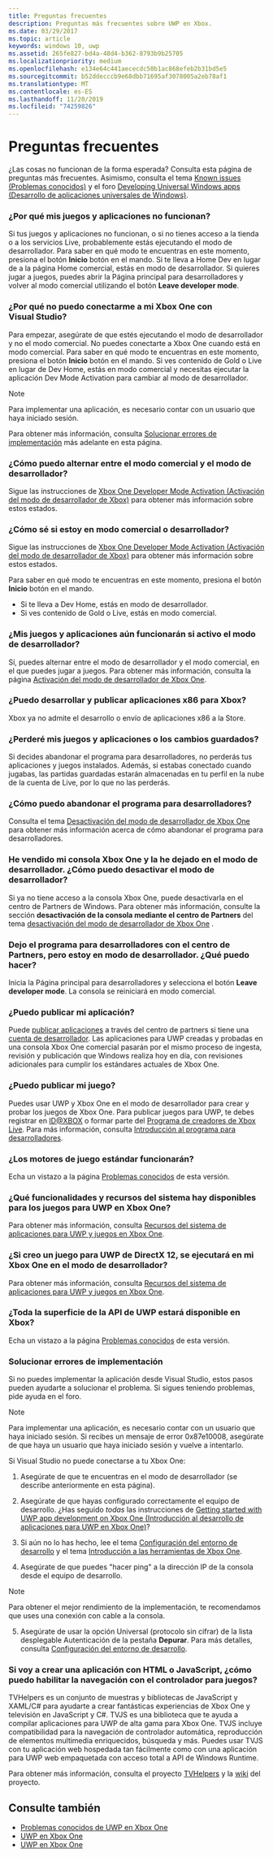 ```yaml
---
title: Preguntas frecuentes
description: Preguntas más frecuentes sobre UWP en Xbox.
ms.date: 03/29/2017
ms.topic: article
keywords: windows 10, uwp
ms.assetid: 265fe827-bd4a-48d4-b362-8793b9b25705
ms.localizationpriority: medium
ms.openlocfilehash: e134e64c441aececdc50b1ac868efeb2b31bd5e5
ms.sourcegitcommit: b52ddecccb9e68dbb71695af3078005a2eb78af1
ms.translationtype: MT
ms.contentlocale: es-ES
ms.lasthandoff: 11/20/2019
ms.locfileid: "74259826"
---
```

# <a name="frequently-asked-questions"></a>Preguntas frecuentes

¿Las cosas no funcionan de la forma esperada? Consulta esta página de preguntas más frecuentes. Asimismo, consulta el tema [Known issues (Problemas conocidos)](known-issues.md) y el foro [Developing Universal Windows apps (Desarrollo de aplicaciones universales de Windows)](https://social.msdn.microsoft.com/Forums/windowsapps/en-US/home?forum=wpdevelop). 

### <a name="why-arent-my-games-and-apps-working"></a>¿Por qué mis juegos y aplicaciones no funcionan?

Si tus juegos y aplicaciones no funcionan, o si no tienes acceso a la tienda o a los servicios Live, probablemente estás ejecutando el modo de desarrollador. Para saber en qué modo te encuentras en este momento, presiona el botón **Inicio** botón en el mando. Si te lleva a Home Dev en lugar de a la página Home comercial, estás en modo de desarrollador. Si quieres jugar a juegos, puedes abrir la Página principal para desarrolladores y volver al modo comercial utilizando el botón **Leave developer mode**.

### <a name="why-cant-i-connect-to-my-xbox-one-using-visual-studio"></a>¿Por qué no puedo conectarme a mi Xbox One con Visual Studio?

Para empezar, asegúrate de que estés ejecutando el modo de desarrollador y no el modo comercial. No puedes conectarte a Xbox One cuando está en modo comercial. Para saber en qué modo te encuentras en este momento, presiona el botón **Inicio** botón en el mando. Si ves contenido de Gold o Live en lugar de Dev Home, estás en modo comercial y necesitas ejecutar la aplicación Dev Mode Activation para cambiar al modo de desarrollador.

> [!NOTE]
> Para implementar una aplicación, es necesario contar con un usuario que haya iniciado sesión.

Para obtener más información, consulta [Solucionar errores de implementación](#fixing-deployment-failures) más adelante en esta página.

### <a name="how-do-i-switch-between-retail-mode-and-developer-mode"></a>¿Cómo puedo alternar entre el modo comercial y el modo de desarrollador?

Sigue las instrucciones de [Xbox One Developer Mode Activation (Activación del modo de desarrollador de Xbox)](devkit-activation.md) para obtener más información sobre estos estados.

### <a name="how-do-i-know-if-i-am-in-retail-mode-or-developer-mode"></a>¿Cómo sé si estoy en modo comercial o desarrollador?

Sigue las instrucciones de [Xbox One Developer Mode Activation (Activación del modo de desarrollador de Xbox)](devkit-activation.md) para obtener más información sobre estos estados. 

Para saber en qué modo te encuentras en este momento, presiona el botón **Inicio** botón en el mando. 
- Si te lleva a Dev Home, estás en modo de desarrollador.
- Si ves contenido de Gold o Live, estás en modo comercial.

### <a name="will-my-games-and-apps-still-work-if-i-activate-developer-mode"></a>¿Mis juegos y aplicaciones aún funcionarán si activo el modo de desarrollador?

Sí, puedes alternar entre el modo de desarrollador y el modo comercial, en el que puedes jugar a juegos. Para obtener más información, consulta la página [Activación del modo de desarrollador de Xbox One](devkit-activation.md). 

### <a name="can-i-develop-and-publish-x86-apps-for-xbox"></a>¿Puedo desarrollar y publicar aplicaciones x86 para Xbox?
Xbox ya no admite el desarrollo o envío de aplicaciones x86 a la Store. 

### <a name="will-i-lose-my-games-and-apps-or-saved-changes"></a>¿Perderé mis juegos y aplicaciones o los cambios guardados?

Si decides abandonar el programa para desarrolladores, no perderás tus aplicaciones y juegos instalados. Además, si estabas conectado cuando jugabas, las partidas guardadas estarán almacenadas en tu perfil en la nube de la cuenta de Live, por lo que no las perderás.

### <a name="how-do-i-leave-the-developer-program"></a>¿Cómo puedo abandonar el programa para desarrolladores?

Consulta el tema [Desactivación del modo de desarrollador de Xbox One](devkit-deactivation.md) para obtener más información acerca de cómo abandonar el programa para desarrolladores.

### <a name="i-sold-my-xbox-one-and-left-it-in-developer-mode-how-do-i-deactivate-developer-mode"></a>He vendido mi consola Xbox One y la he dejado en el modo de desarrollador. ¿Cómo puedo desactivar el modo de desarrollador?

Si ya no tiene acceso a la consola Xbox One, puede desactivarla en el centro de Partners de Windows. Para obtener más información, consulte la sección **desactivación de la consola mediante el centro de Partners** del tema [desactivación del modo de desarrollador de Xbox One](devkit-deactivation.md#deactivate-your-console-using-partner-center) . 

### <a name="i-left-the-developer-program-using-partner-center-but-im-in-still-developer-mode-what-do-i-do"></a>Dejo el programa para desarrolladores con el centro de Partners, pero estoy en modo de desarrollador. ¿Qué puedo hacer?

Inicia la Página principal para desarrolladores y selecciona el botón **Leave developer mode**. La consola se reiniciará en modo comercial. 

### <a name="can-i-publish-my-app"></a>¿Puedo publicar mi aplicación?

Puede [publicar aplicaciones](../publish/index.md) a través del centro de partners si tiene una [cuenta de desarrollador](https://developer.microsoft.com/store/register). Las aplicaciones para UWP creadas y probadas en una consola Xbox One comercial pasarán por el mismo proceso de ingesta, revisión y publicación que Windows realiza hoy en día, con revisiones adicionales para cumplir los estándares actuales de Xbox One.

### <a name="can-i-publish-my-game"></a>¿Puedo publicar mi juego?

Puedes usar UWP y Xbox One en el modo de desarrollador para crear y probar los juegos de Xbox One. Para publicar juegos para UWP, te debes registrar en [ID@XBOX](https://www.xbox.com/Developers/id) o formar parte del [Programa de creadores de Xbox Live](https://developer.microsoft.com/games/xbox/xboxlive/creator). Para más información, consulta [Introducción al programa para desarrolladores](https://developer.microsoft.com/games/xbox/docs/xboxlive/get-started/developer-program-overview.html).

### <a name="will-the-standard-game-engines-work"></a>¿Los motores de juego estándar funcionarán?

Echa un vistazo a la página [Problemas conocidos](known-issues.md) de esta versión.

### <a name="what-capabilities-and-system-resources-are-available-to-uwp-games-on-xbox-one"></a>¿Qué funcionalidades y recursos del sistema hay disponibles para los juegos para UWP en Xbox One? 

Para obtener más información, consulta [Recursos del sistema de aplicaciones para UWP y juegos en Xbox One](system-resource-allocation.md).

### <a name="if-i-create-a-directx-12-uwp-game-will-it-run-on-my-xbox-one-in-developer-mode"></a>¿Si creo un juego para UWP de DirectX 12, se ejecutará en mi Xbox One en el modo de desarrollador?

Para obtener más información, consulta [Recursos del sistema de aplicaciones para UWP y juegos en Xbox One](system-resource-allocation.md).

### <a name="will-the-entire-uwp-api-surface-be-available-on-xbox"></a>¿Toda la superficie de la API de UWP estará disponible en Xbox?

Echa un vistazo a la página [Problemas conocidos](known-issues.md) de esta versión.

### <a name="fixing-deployment-failures"></a>Solucionar errores de implementación

Si no puedes implementar la aplicación desde Visual Studio, estos pasos pueden ayudarte a solucionar el problema. Si sigues teniendo problemas, pide ayuda en el foro.

> [!NOTE]
> Para implementar una aplicación, es necesario contar con un usuario que haya iniciado sesión. Si recibes un mensaje de error 0x87e10008, asegúrate de que haya un usuario que haya iniciado sesión y vuelve a intentarlo.

Si Visual Studio no puede conectarse a tu Xbox One:

1. Asegúrate de que te encuentras en el modo de desarrollador (se describe anteriormente en esta página).
2. Asegúrate de que hayas configurado correctamente el equipo de desarrollo. ¿Has seguido *todas* las instrucciones de [Getting started with UWP app development on Xbox One (Introducción al desarrollo de aplicaciones para UWP en Xbox One)](getting-started.md)? 

3. Si aún no lo has hecho, lee el tema [Configuración del entorno de desarrollo](development-environment-setup.md) y el tema [Introducción a las herramientas de Xbox One](introduction-to-xbox-tools.md).

4. Asegúrate de que puedes "hacer ping" a la dirección IP de la consola desde el equipo de desarrollo.
  > [!NOTE]
  > Para obtener el mejor rendimiento de la implementación, te recomendamos que uses una conexión con cable a la consola.

5. Asegúrate de usar la opción Universal (protocolo sin cifrar) de la lista desplegable Autenticación de la pestaña **Depurar**. Para más detalles, consulta [Configuración del entorno de desarrollo](development-environment-setup.md).


### <a name="if-im-building-an-app-using-htmljavascript-how-do-i-enable-gamepad-navigation"></a>Si voy a crear una aplicación con HTML o JavaScript, ¿cómo puedo habilitar la navegación con el controlador para juegos?

TVHelpers es un conjunto de muestras y bibliotecas de JavaScript y XAML/C# para ayudarte a crear fantásticas experiencias de Xbox One y televisión en JavaScript y C#. TVJS es una biblioteca que te ayuda a compilar aplicaciones para UWP de alta gama para Xbox One. TVJS incluye compatibilidad para la navegación de controlador automática, reproducción de elementos multimedia enriquecidos, búsqueda y más. Puedes usar TVJS con tu aplicación web hospedada tan fácilmente como con una aplicación para UWP web empaquetada con acceso total a API de Windows Runtime.

Para obtener más información, consulta el proyecto [TVHelpers](https://github.com/Microsoft/TVHelpers) y la [wiki](https://github.com/Microsoft/TVHelpers/wiki) del proyecto.

## <a name="see-also"></a>Consulte también
- [Problemas conocidos de UWP en Xbox One](known-issues.md)
- [UWP en Xbox One](index.md)
- [UWP en Xbox One](index.md)
